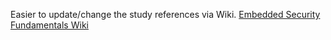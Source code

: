 Easier to update/change the study references via Wiki.
[Embedded Security Fundamentals Wiki](https://github.com/DJShepherd/embedded-security-fundamentals/wiki/Resources)
